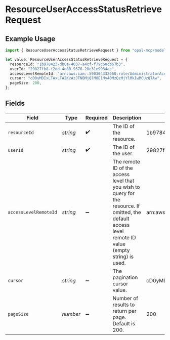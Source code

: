 # ResourceUserAccessStatusRetrieveRequest

## Example Usage

```typescript
import { ResourceUserAccessStatusRetrieveRequest } from "opal-mcp/models/operations";

let value: ResourceUserAccessStatusRetrieveRequest = {
  resourceId: "1b978423-db0a-4037-a4cf-f79c60cb67b3",
  userId: "29827fb8-f2dd-4e80-9576-28e31e9934ac",
  accessLevelRemoteId: "arn:aws:iam::590304332660:role/AdministratorAccess",
  cursor: "cD0yMDIxLTAxLTA2KzAzJTNBMjQlM0E1My40MzQzMjYlMkIwMCUzQTAw",
  pageSize: 200,
};
```

## Fields

| Field                                                                                                                                                   | Type                                                                                                                                                    | Required                                                                                                                                                | Description                                                                                                                                             | Example                                                                                                                                                 |
| ------------------------------------------------------------------------------------------------------------------------------------------------------- | ------------------------------------------------------------------------------------------------------------------------------------------------------- | ------------------------------------------------------------------------------------------------------------------------------------------------------- | ------------------------------------------------------------------------------------------------------------------------------------------------------- | ------------------------------------------------------------------------------------------------------------------------------------------------------- |
| `resourceId`                                                                                                                                            | *string*                                                                                                                                                | :heavy_check_mark:                                                                                                                                      | The ID of the resource.                                                                                                                                 | 1b978423-db0a-4037-a4cf-f79c60cb67b3                                                                                                                    |
| `userId`                                                                                                                                                | *string*                                                                                                                                                | :heavy_check_mark:                                                                                                                                      | The ID of the user.                                                                                                                                     | 29827fb8-f2dd-4e80-9576-28e31e9934ac                                                                                                                    |
| `accessLevelRemoteId`                                                                                                                                   | *string*                                                                                                                                                | :heavy_minus_sign:                                                                                                                                      | The remote ID of the access level that you wish to query for the resource. If omitted, the default access level remote ID value (empty string) is used. | arn:aws:iam::590304332660:role/AdministratorAccess                                                                                                      |
| `cursor`                                                                                                                                                | *string*                                                                                                                                                | :heavy_minus_sign:                                                                                                                                      | The pagination cursor value.                                                                                                                            | cD0yMDIxLTAxLTA2KzAzJTNBMjQlM0E1My40MzQzMjYlMkIwMCUzQTAw                                                                                                |
| `pageSize`                                                                                                                                              | *number*                                                                                                                                                | :heavy_minus_sign:                                                                                                                                      | Number of results to return per page. Default is 200.                                                                                                   | 200                                                                                                                                                     |